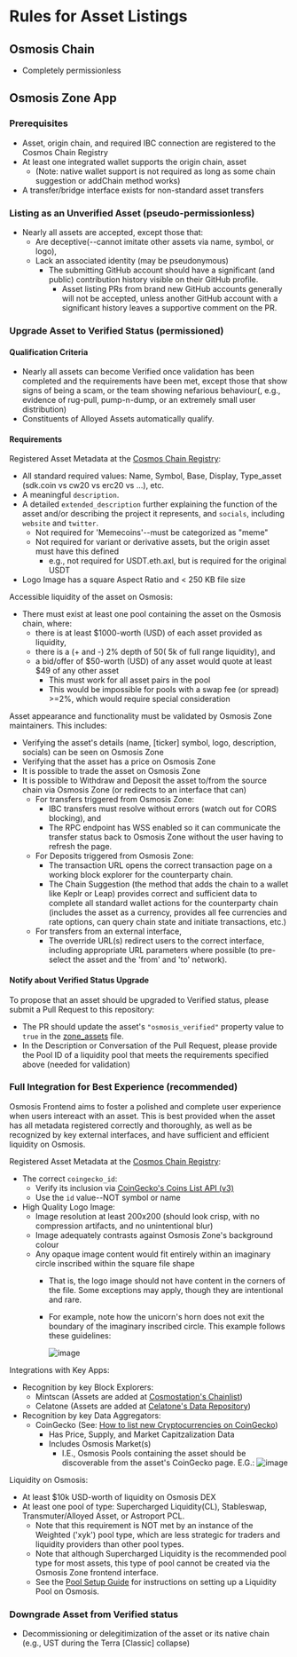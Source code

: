 # Rules for Asset Listings

## Osmosis Chain
 - Completely permissionless

## Osmosis Zone App

### Prerequisites
 - Asset, origin chain, and required IBC connection are registered to the Cosmos Chain Registry
 - At least one integrated wallet supports the origin chain, asset
   - (Note: native wallet support is not required as long as some chain suggestion or addChain method works)
 - A transfer/bridge interface exists for non-standard asset transfers


### Listing as an Unverified Asset (pseudo-permissionless)
 - Nearly all assets are accepted, except those that:
   - Are deceptive(--cannot imitate other assets via name, symbol, or logo),
   - Lack an associated identity (may be pseudonymous)
     - The submitting GitHub account should have a significant (and public) contribution history visible on their GitHub profile.
       - Asset listing PRs from brand new GitHub accounts generally will not be accepted, unless another GitHub account with a significant history leaves a supportive comment on the PR.


### Upgrade Asset to Verified Status (permissioned)

#### Qualification Criteria
 - Nearly all assets can become Verified once validation has been completed and the requirements have been met, except those that show signs of being a scam, or the team showing nefarious behaviour(, e.g., evidence of rug-pull, pump-n-dump, or an extremely small user distribution)
 - Constituents of Alloyed Assets automatically qualify.

#### Requirements

Registered Asset Metadata at the [Cosmos Chain Registry](https://github.com/cosmos/chain-registry):
 - All standard required values: Name, Symbol, Base, Display, Type_asset (sdk.coin vs cw20 vs erc20 vs ...), etc.
 - A meaningful `description`.
 - A detailed `extended_description` further explaining the function of the asset and/or describing the project it represents, and `socials`, including `website` and `twitter`.
   - Not required for 'Memecoins'--must be categorized as "meme"
   - Not required for variant or derivative assets, but the origin asset must have this defined
     - e.g., not required for USDT.eth.axl, but is required for the original USDT
 - Logo Image has a square Aspect Ratio and < 250 KB file size

Accessible liquidity of the asset on Osmosis:
 - There must exist at least one pool containing the asset on the Osmosis chain, where:
   - there is at least $1000-worth (USD) of each asset provided as liquidity,
   - there is a (+ and -) 2% depth of $50 (~$5k of full range liquidity), and
   - a bid/offer of $50-worth (USD) of any asset would quote at least $49 of any other asset
     - This must work for all asset pairs in the pool
     - This would be impossible for pools with a swap fee (or spread) >=2%, which would require special consideration

Asset appearance and functionality must be validated by Osmosis Zone maintainers. This includes:
 - Verifying the asset's details (name, [ticker] symbol, logo, description, socials) can be seen on Osmosis Zone
 - Verifying that the asset has a price on Osmosis Zone
 - It is possible to trade the asset on Osmosis Zone
 - It is possible to Withdraw and Deposit the asset to/from the source chain via Osmosis Zone (or redirects to an interface that can) 
   - For transfers triggered from Osmosis Zone:
     - IBC transfers must resolve without errors (watch out for CORS blocking), and
     - The RPC endpoint has WSS enabled so it can communicate the transfer status back to Osmosis Zone without the user having to refresh the page.
   - For Deposits triggered from Osmosis Zone:
     - The transaction URL opens the correct transaction page on a working block explorer for the counterparty chain.
     - The Chain Suggestion (the method that adds the chain to a wallet like Keplr or Leap) provides correct and sufficient data to complete all standard wallet actions for the counterparty chain (includes the asset as a currency, provides all fee currencies and rate options, can query chain state and initiate transactions, etc.)
   - For transfers from an external interface,
     - The override URL(s) redirect users to the correct interface, including appropriate URL parameters where possible (to pre-select the asset and the 'from' and 'to' network).


#### Notify about Verified Status Upgrade
To propose that an asset should be upgraded to Verified status, please submit a Pull Request to this repository:
 - The PR should update the asset's `"osmosis_verified"` property value to `true` in the [zone_assets](https://github.com/osmosis-labs/assetlists/blob/main/osmosis-1/osmosis.zone_assets.json) file.
 - In the Description or Conversation of the Pull Request, please provide the Pool ID of a liquidity pool that meets the requirements specified above (needed for validation)



### Full Integration for Best Experience (recommended)

Osmosis Frontend aims to foster a polished and complete user experience when users intereact with an asset. This is best provided when the asset has all metadata registered correctly and thoroughly, as well as be recognized by key external interfaces, and have sufficient and efficient liquidity on Osmosis.

Registered Asset Metadata at the [Cosmos Chain Registry](https://github.com/cosmos/chain-registry):
 - The correct `coingecko_id`:
   - Verify its inclusion via [CoinGecko's Coins List API (v3)](https://api.coingecko.com/api/v3/coins/list)
   - Use the `id` value--NOT symbol or name
 - High Quality Logo Image:
   - Image resolution at least 200x200 (should look crisp, with no compression artifacts, and no unintentional blur)
   - Image adequately contrasts against Osmosis Zone's background colour
   - Any opaque image content would fit entirely within an imaginary circle inscribed within the square file shape
     - That is, the logo image should not have content in the corners of the file. Some exceptions may apply, though they are intentional and rare.
     - For example, note how the unicorn's horn does not exit the boundary of the imaginary inscribed circle. This example follows these guidelines:
       
       ![image](https://github.com/JeremyParish69/assetlists/assets/95667791/67498167-aac2-4974-a9c6-0c645d07d90e)


Integrations with Key Apps:
 - Recognition by key Block Explorers:
   - Mintscan (Assets are added at [Cosmostation's Chainlist](https://github.com/cosmostation/chainlist/blob/main/chain/osmosis/assets.json))
   - Celatone (Assets are added at [Celatone's Data Repository](https://github.com/alleslabs/aldus/blob/main/data/assets.json))
 - Recognition by key Data Aggregators:
   - CoinGecko (See: [How to list new Cryptocurrencies on CoinGecko](https://support.coingecko.com/hc/en-us/articles/7291312302617-How-to-list-new-cryptocurrencies-on-CoinGecko))
     - Has Price, Supply, and Market Capitzalization Data
     - Includes Osmosis Market(s)
       - I.E., Osmosis Pools containing the asset should be discoverable from the asset's CoinGecko page. E.G.:
         ![image](https://github.com/JeremyParish69/assetlists/assets/95667791/34ea402b-1a0f-4e43-9bfc-b750c9ab9430)

Liquidity on Osmosis:
 - At least $10k USD-worth of liquidity on Osmosis DEX
 - At least one pool of type: Supercharged Liquidity(CL), Stableswap, Transmuter/Alloyed Asset, or Astroport PCL.
   - Note that this requirement is NOT met by an instance of the Weighted ('xyk') pool type, which are less strategic for traders and liquidity providers than other pool types.
   - Note that although Supercharged Liquidity is the recommended pool type for most assets, this type of pool cannot be created via the Osmosis Zone frontend interface.
   - See the [Pool Setup Guide](https://docs.osmosis.zone/overview/integrate/pool-setup) for instructions on setting up a Liquidity Pool on Osmosis.

    

### Downgrade Asset from Verified status
 - Decommissioning or delegitimization of the asset or its native chain (e.g., UST during the Terra [Classic] collapse)
